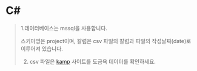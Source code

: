 # C#
>1.데이터베이스는 mssql을 사용합니다.
>
>스키마명은 project이며, 칼럼은 csv 파일의 칼럼과 파일의 작성날짜(date)로 이루어져 있습니다.
>
>2. csv 파일은 [kamp](https://www.kamp-ai.kr/intro) 사이트를 도금욕 데이터를 확인하세요.
